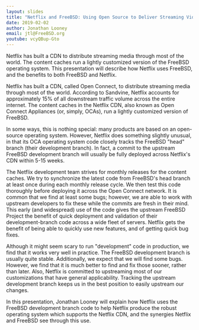 ```yaml
---
layout: slides
title: "Netflix and FreeBSD: Using Open Source to Deliver Streaming Video"
date: 2019-02-02
author: Jonathan Looney
email: jtl@FreeBSD.org
youtube: vcyQBup-Gto
---
```

Netflix has built a CDN to distribute streaming media through most of the world. The content caches run a lightly customized version of the FreeBSD operating system. This presentation will describe how Netflix uses FreeBSD, and the benefits to both FreeBSD and Netflix.

Netflix has built a CDN, called Open Connect, to distribute streaming media through most of the world. According to Sandvine, Netflix accounts for approximately 15% of all downstream traffic volume across the entire internet. The content caches in the Netflix CDN, also known as Open Connect Appliances (or, simply, OCAs), run a lightly customized version of FreeBSD.

In some ways, this is nothing special: many products are based on an open-source operating system. However, Netflix does something slightly unusual, in that its OCA operating system code closely tracks the FreeBSD "head" branch (their development branch). In fact, a commit to the upstream FreeBSD development branch will usually be fully deployed across Netflix's CDN within 5-15 weeks.

The Netflix development team strives for monthly releases for the content caches. We try to synchronize the latest code from FreeBSD's head branch at least once during each monthly release cycle. We then test this code thoroughly before deploying it across the Open Connect network. It is common that we find at least some bugs; however, we are able to work with upstream developers to fix these while the commits are fresh in their mind. This early (and widespread) use of the code gives the upstream FreeBSD Project the benefit of quick deployment and validation of their development-branch code across a wide fleet of servers. Netflix gets the benefit of being able to quickly use new features, and of getting quick bug fixes.

Although it might seem scary to run "development" code in production, we find that it works very well in practice. The FreeBSD development branch is usually quite stable. Additionally, we expect that we will find some bugs. However, we find that it is much better to find and fix those sooner, rather than later. Also, Netflix is committed to upstreaming most of our customizations that have general applicability. Tracking the upstream development branch keeps us in the best position to easily upstream our changes.

In this presentation, Jonathan Looney will explain how Netflix uses the FreeBSD development branch code to help Netflix produce the robust operating system which supports the Netflix CDN, and the synergies Netflix and FreeBSD see through this use.

